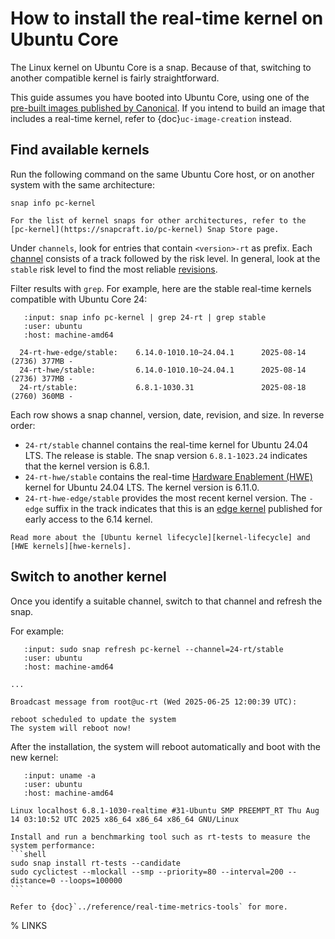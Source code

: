 # How to install the real-time kernel on Ubuntu Core

The Linux kernel on Ubuntu Core is a snap. Because of that, switching to another compatible kernel is fairly straightforward.

This guide assumes you have booted into Ubuntu Core, using one of the [pre-built images published by Canonical][pre-built-uc].
If you intend to build an image that includes a real-time kernel, refer to {doc}`uc-image-creation` instead.

## Find available kernels

Run the following command on the same Ubuntu Core host, or on another system with the same architecture:
```shell
snap info pc-kernel
```

```{tip}
For the list of kernel snaps for other architectures, refer to the [pc-kernel](https://snapcraft.io/pc-kernel) Snap Store page.
```

Under `channels`, look for entries that contain `<version>-rt` as prefix. 
Each [channel][channels] consists of a track followed by the risk level.
In general, look at the `stable` risk level to find the most reliable [revisions](https://snapcraft.io/docs/revisions).

Filter results with `grep`. For example, here are the stable real-time kernels compatible with Ubuntu Core 24:
```{terminal}
   :input: snap info pc-kernel | grep 24-rt | grep stable
   :user: ubuntu
   :host: machine-amd64

  24-rt-hwe-edge/stable:    6.14.0-1010.10~24.04.1      2025-08-14 (2736) 377MB -
  24-rt-hwe/stable:         6.14.0-1010.10~24.04.1      2025-08-14 (2736) 377MB -
  24-rt/stable:             6.8.1-1030.31               2025-08-18 (2760) 360MB -
```

Each row shows a snap channel, version, date, revision, and size. In reverse order:
* `24-rt/stable` channel contains the real-time kernel for Ubuntu 24.04 LTS. The release is stable. The snap version `6.8.1-1023.24` indicates that the kernel version is 6.8.1.
* `24-rt-hwe/stable` contains the real-time [Hardware Enablement (HWE)][HWE] kernel for Ubuntu 24.04 LTS. The kernel version is 6.11.0.
* `24-rt-hwe-edge/stable` provides the most recent kernel version. The `-edge` suffix in the track indicates that this is an [edge kernel][edge-kernel] published for early access to the 6.14 kernel.

```{seealso}
Read more about the [Ubuntu kernel lifecycle][kernel-lifecycle] and [HWE kernels][hwe-kernels].
```

## Switch to another kernel

Once you identify a suitable channel, switch to that channel and refresh the snap.

For example:
```{terminal}
   :input: sudo snap refresh pc-kernel --channel=24-rt/stable
   :user: ubuntu
   :host: machine-amd64

...

Broadcast message from root@uc-rt (Wed 2025-06-25 12:00:39 UTC):

reboot scheduled to update the system
The system will reboot now!

```

After the installation, the system will reboot automatically and boot with the new kernel:
```{terminal}
   :input: uname -a
   :user: ubuntu
   :host: machine-amd64

Linux localhost 6.8.1-1030-realtime #31-Ubuntu SMP PREEMPT_RT Thu Aug 14 03:10:52 UTC 2025 x86_64 x86_64 x86_64 GNU/Linux
```

````{tip}
Install and run a benchmarking tool such as rt-tests to measure the system performance:
```shell
sudo snap install rt-tests --candidate
sudo cyclictest --mlockall --smp --priority=80 --interval=200 --distance=0 --loops=100000
```

Refer to {doc}`../reference/real-time-metrics-tools` for more.
````

% LINKS

[pre-built-uc]: https://documentation.ubuntu.com/core/tutorials/try-pre-built-images/index.html
[channels]: https://snapcraft.io/docs/channels
[kernel-lifecycle]: https://ubuntu.com/kernel/lifecycle
[hwe-kernels]: https://canonical-kernel-docs.readthedocs-hosted.com/latest/reference/hwe-kernels/
[edge-kernel]: https://canonical-kernel-docs.readthedocs-hosted.com/latest/reference/glossary/#term-edge-kernel
[HWE]: https://canonical-kernel-docs.readthedocs-hosted.com/latest/reference/glossary/#term-HWE
